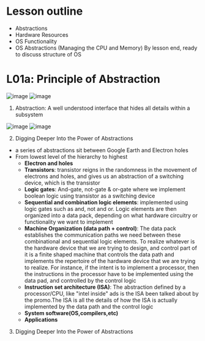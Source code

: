 # Lesson outline
- Abstractions
- Hardware Resources
- OS Functionality
- OS Abstractions (Managing the CPU and Memory)
By lesson end, ready to discuss structure of OS

# L01a: Principle of Abstraction
![image](https://user-images.githubusercontent.com/62491253/149030892-f78b48c2-8b01-4b75-afe3-ec8a686a52d6.png)
![image](https://user-images.githubusercontent.com/62491253/149030914-b6e3f04f-01c7-41f6-9f56-233238e6892b.png)

1. Abstraction: A well understood interface that hides all details within a subsystem

![image](https://user-images.githubusercontent.com/62491253/149031233-3af9c2cd-f7a3-4fa3-8a37-7c210ca77958.png)
![image](https://user-images.githubusercontent.com/62491253/149031308-4d971f1d-fd4c-4aa3-bbba-d0fe3e0627b1.png)

2. Digging Deeper Into the Power of Abstractions
  - a series of abstractions sit between Google Earth and Electron holes
   - From lowest level of the hierarchy to highest
     - **Electron and holes**
     - **Transistors**: transistor reigns in the randomness in the movement of electrons and holes, and gives us an abstraction of a switching device, which is the transistor
     - **Logic gates**: And-gate, not-gate & or-gate where we implement boolean logic using transistor as a switching device
     - **Sequential and combination logic elements**: implemented using logic gates such as and, not and or. Logic elements are then organized into a data pack, depending on what hardware circuitry or functionality we want to implement
     - **Machine Organization (data path + control)**: The data pack establishes the communication paths we need between these combinational and sequential logic elements. To realize whatever is the hardware device that we are trying to design, and control part of it is a finite shaped machine that controls the data path and implements the repertoire of the hardware device that we are trying to realize. For instance, if the intent is to implement a processor, then the instructions in the processor have to be implemented using the data pad, and controlled by the control logic
     - **Instruction set architecture (ISA)**: The abstraction defined by a processor/CPU, like "intel inside" ads is the ISA been talked about by the promo.The ISA is all the details of how the ISA is actually implemented by the data path and the control logic
     - **System software(OS,compilers,etc)**
     - **Applications**

3. Digging Deeper Into the Power of Abstractions
